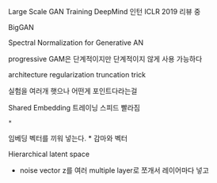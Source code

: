Large Scale GAN Training
DeepMind 인턴
ICLR 2019 리뷰 중

BigGAN

Spectral Normalization for Generative AN

progressive GAM은 단계적이지만 단계적이지 않게 사용 가능하다

architecture
regularization
truncation trick

실험을 여러개 햇으나 
어떤게 포인트다라는걸

Shared Embedding
 트레이닝 스피드 빨라짐

	* 
임베딩 벡터를 끼워 넣는다.
	* 
감마와 벡터





Hierarchical latent space
* noise vector z를 여러 multiple layer로 쪼개서 레이어마다 넣고
